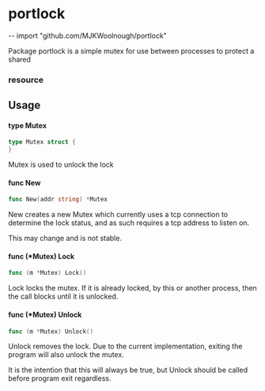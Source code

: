 # portlock
--
    import "github.com/MJKWoolnough/portlock"

Package portlock is a simple mutex for use between processes to protect a shared
### resource

## Usage

#### type Mutex

```go
type Mutex struct {
}
```

Mutex is used to unlock the lock

#### func  New

```go
func New(addr string) *Mutex
```
New creates a new Mutex which currently uses a tcp connection to determine the
lock status, and as such requires a tcp address to listen on.

This may change and is not stable.

#### func (*Mutex) Lock

```go
func (m *Mutex) Lock()
```
Lock locks the mutex. If it is already locked, by this or another process, then
the call blocks until it is unlocked.

#### func (*Mutex) Unlock

```go
func (m *Mutex) Unlock()
```
Unlock removes the lock. Due to the current implementation, exiting the program
will also unlock the mutex.

It is the intention that this will always be true, but Unlock should be called
before program exit regardless.
